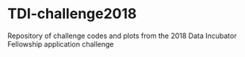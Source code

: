 # TDI-challenge2018
Repository of challenge codes and plots from the 2018 Data Incubator Fellowship application challenge
